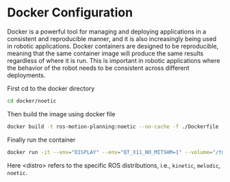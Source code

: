 # Docker Configuration

Docker is a powerful tool for managing and deploying applications in a consistent and reproducible manner, and it is also increasingly being used in robotic applications. Docker containers are designed to be reproducible, meaning that the same container image will produce the same results regardless of where it is run. This is important in robotic applications where the behavior of the robot needs to be consistent across different deployments.


First cd to the docker directory
```sh
cd docker/noetic
```
Then build the image using docker file
```sh
docker build -t ros-motion-planning:noetic --no-cache -f ./Dockerfile ../../
```
Finally run the container
```sh
docker run -it --env="DISPLAY" --env="QT_X11_NO_MITSHM=1" --volume="/tmp/.X11-unix:/tmp/.X11-unix:rw" --name=ros-motion-planning-noetic ros-motion-planning:noetic /bin/bash
```
Here \<distro> refers to the specific ROS distributions, i.e., `kinetic`, `melodic`, `noetic`.

